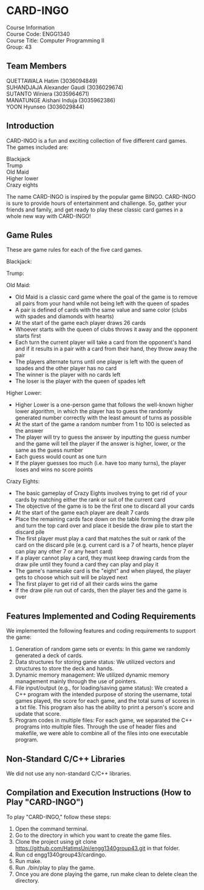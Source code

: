 # CARD-INGO

Course Information\
Course Code: ENGG1340\
Course Title: Computer Programming II\
Group: 43

## Team Members
QUETTAWALA Hatim (3036094849)\
SUHANDJAJA Alexander Gaudi (3036029674)\
SUTANTO Winiera (3035964671)\
MANATUNGE Aishani Induja (3035962386)\
YOON Hyunseo (3036029844)

## Introduction
CARD-INGO is a fun and exciting collection of five different card games. The games included are:

Blackjack\
Trump\
Old Maid\
Higher lower\
Crazy eights

The name CARD-INGO is inspired by the popular game BINGO. CARD-INGO is sure to provide hours of entertainment and challenge. So, gather your friends and family, and get ready to play these classic card games in a whole new way with CARD-INGO!

## Game Rules
These are game rules for each of the five card games.

Blackjack:

Trump:

Old Maid:
* Old Maid is a classic card game where the goal of the game is to remove all pairs from your hand while not being left with the queen of spades
* A pair is defined of cards with the same value and same color (clubs with spades and diamonds with hearts)
* At the start of the game each player draws 26 cards
* Whoever starts with the queen of clubs throws it away and the opponent starts first
* Each turn the current player will take a card from the opponent's hand and if it results in a pair with a card from their hand, they throw away the pair
* The players alternate turns until one player is left with the queen of spades and the other player has no card
* The winner is the player with no cards left
* The loser is the player with the queen of spades left

Higher Lower:
- Higher Lower is a one-person game that follows the well-known higher lower algorithm, in which the player has to guess the randomly generated number correctly with the least amount of turns as possible
- At the start of the game a random number from 1 to 100 is selected as the answer
- The player will try to guess the answer by inputting the guess number and the game will tell the player if the answer is higher, lower, or the same as the guess number
- Each guess would count as one turn
- If the player guesses too much (i.e. have too many turns), the player loses and wins no score points

Crazy Eights:
- The basic gameplay of Crazy Eights involves trying to get rid of your cards by matching either the rank or suit of the current card
- The objective of the game is to be the first one to discard all your cards
- At the start of the game each player are dealt 7 cards
- Place the remaining cards face down on the table forming the draw pile and turn the top card over and place it beside the draw pile to start the discard pile
- The first player must play a card that matches the suit or rank of the card on the discard pile (e.g. current card is a 7 of hearts, hence player can play any other 7 or any heart card)
- If a player cannot play a card, they must keep drawing cards from the draw pile until they found a card they can play and play it
- The game's namesake card is the "eight" and when played, the player gets to choose which suit will be played next
- The first player to get rid of all their cards wins the game
- If the draw pile run out of cards, then the player ties and the game is over


## Features Implemented and Coding Requirements
We implemented the following features and coding requirements to support the game:

1. Generation of random game sets or events: In this game we randomly generated a deck of cards.
2. Data structures for storing game status: We utilized vectors and structures to store the deck and hands.
3. Dynamic memory management: We utilized dynamic memory management mainly through the use of pointers.
4. File input/output (e.g., for loading/saving game status): We created a C++ program with the intended purpose of storing the username, total games played, the score for each game, and the total sums of scores in a txt file. This program also has the ability to print a person's score and update that score.
5. Program codes in multiple files: For each game, we separated the C++ programs into multiple files. Through the use of header files and makefile, we were able to combine all of the files into one executable program.

## Non-Standard C/C++ Libraries
We did not use any non-standard C/C++ libraries.

##  Compilation and Execution Instructions (How to Play "CARD-INGO")
To play "CARD-INGO," follow these steps:

1. Open the command terminal.
2. Go to the directory in which you want to create the game files.
3. Clone the project using git clone https://github.com/HatimsUni/engg1340group43.git in that folder.
4. Run cd engg1340group43/cardingo.
5. Run make.
6. Run ./bin/play to play the game.
7. Once you are done playing the game, run make clean to delete clean the directory.
